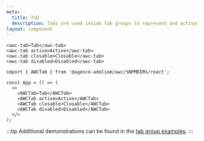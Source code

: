 ```yaml
---
meta:
  title: Tab
  description: Tabs are used inside tab groups to represent and activate tab panels.
layout: component
---
```


```html:preview
<awc-tab>Tab</awc-tab>
<awc-tab active>Active</awc-tab>
<awc-tab closable>Closable</awc-tab>
<awc-tab disabled>Disabled</awc-tab>
```

```jsx:react
import { AWCTab } from '@agence-adeliom/awc/%NPMDIR%/react';

const App = () => (
  <>
    <AWCTab>Tab</AWCTab>
    <AWCTab active>Active</AWCTab>
    <AWCTab closable>Closable</AWCTab>
    <AWCTab disabled>Disabled</AWCTab>
  </>
);
```

:::tip
Additional demonstrations can be found in the [tab group examples](/components/tab-group).
:::
